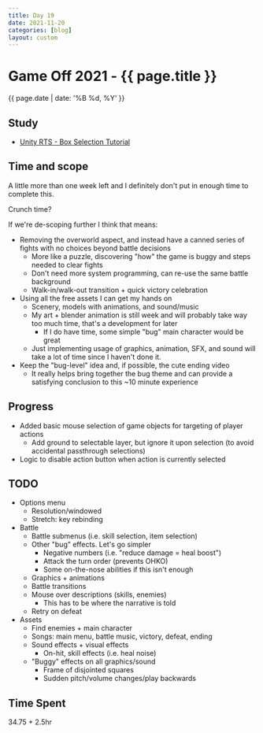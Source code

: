 ```yaml
---
title: Day 19
date: 2021-11-20
categories: [blog]
layout: custom
---
```

# Game Off 2021 - {{ page.title }}
{{ page.date | date: '%B %d, %Y' }}

## Study

- [Unity RTS - Box Selection Tutorial](https://www.youtube.com/watch?v=OL1QgwaDsqo)

## Time and scope

A little more than one week left and I definitely don't put in enough time to complete this.

Crunch time?

If we're de-scoping further I think that means:
- Removing the overworld aspect, and instead have a canned series of fights with no choices beyond battle decisions
  - More like a puzzle, discovering "how" the game is buggy and steps needed to clear fights
  - Don't need more system programming, can re-use the same battle background
  - Walk-in/walk-out transition + quick victory celebration
- Using all the free assets I can get my hands on
  - Scenery, models with animations, and sound/music
  - My art + blender animation is still week and will probably take way too much time, that's a development for later
    - If I do have time, some simple "bug" main character would be great
  - Just implementing usage of graphics, animation, SFX, and sound will take a lot of time since I haven't done it.
- Keep the "bug-level" idea and, if possible, the cute ending video
  - It really helps bring together the bug theme and can provide a satisfying conclusion to this ~10 minute experience

## Progress

- Added basic mouse selection of game objects for targeting of player actions
  - Add ground to selectable layer, but ignore it upon selection (to avoid accidental passthrough selections)
- Logic to disable action button when action is currently selected

## TODO

- Options menu
  - Resolution/windowed
  - Stretch: key rebinding
- Battle
  - Battle submenus (i.e. skill selection, item selection)
  - Other "bug" effects. Let's go simpler
    - Negative numbers (i.e. "reduce damage = heal boost")
    - Attack the turn order (prevents OHKO)
    - Some on-the-nose abilities if this isn't enough
  - Graphics + animations
  - Battle transitions
  - Mouse over descriptions (skills, enemies)
    - This has to be where the narrative is told
  - Retry on defeat
- Assets
  - Find enemies + main character
  - Songs: main menu, battle music, victory, defeat, ending
  - Sound effects + visual effects
    - On-hit, skill effects (i.e. heal noise)
  - "Buggy" effects on all graphics/sound
    - Frame of disjointed squares
    - Sudden pitch/volume changes/play backwards

## Time Spent

34.75 + 2.5hr
